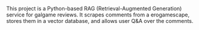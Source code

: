 <!-- Use this file to provide workspace-specific custom instructions to Copilot. For more details, visit https://code.visualstudio.com/docs/copilot/copilot-customization#_use-a-githubcopilotinstructionsmd-file -->

This project is a Python-based RAG (Retrieval-Augmented Generation) service for galgame reviews. It scrapes comments from a erogamescape, stores them in a vector database, and allows user Q&A over the comments.
